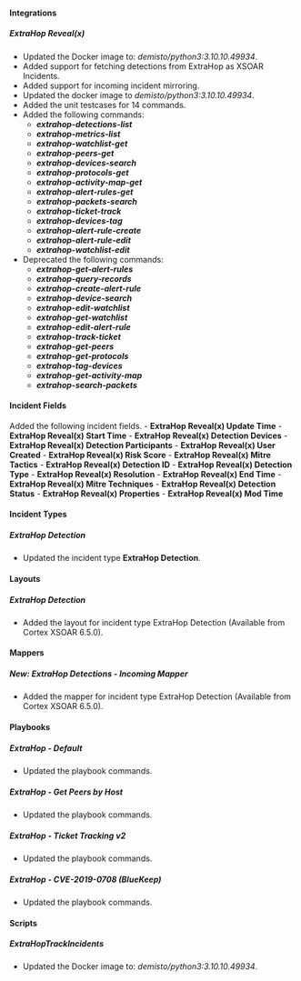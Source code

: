 
#### Integrations

##### ExtraHop Reveal(x)

- Updated the Docker image to: *demisto/python3:3.10.10.49934*.
- Added support for fetching detections from ExtraHop as XSOAR Incidents.
- Added support for incoming incident mirroring.
- Updated the docker image to *demisto/python3:3.10.10.49934*.
- Added the unit testcases for 14 commands.
- Added the following commands:
  - ***extrahop-detections-list***
  - ***extrahop-metrics-list***
  - ***extrahop-watchlist-get***
  - ***extrahop-peers-get***
  - ***extrahop-devices-search***
  - ***extrahop-protocols-get***
  - ***extrahop-activity-map-get***
  - ***extrahop-alert-rules-get***
  - ***extrahop-packets-search***
  - ***extrahop-ticket-track***
  - ***extrahop-devices-tag***
  - ***extrahop-alert-rule-create***
  - ***extrahop-alert-rule-edit***
  - ***extrahop-watchlist-edit***
- Deprecated the following commands:
  - ***extrahop-get-alert-rules***
  - ***extrahop-query-records***
  - ***extrahop-create-alert-rule***
  - ***extrahop-device-search***
  - ***extrahop-edit-watchlist***
  - ***extrahop-get-watchlist***
  - ***extrahop-edit-alert-rule***
  - ***extrahop-track-ticket***
  - ***extrahop-get-peers***
  - ***extrahop-get-protocols***
  - ***extrahop-tag-devices***
  - ***extrahop-get-activity-map***
  - ***extrahop-search-packets***


#### Incident Fields
  Added the following incident fields.
    - **ExtraHop Reveal(x) Update Time**
    - **ExtraHop Reveal(x) Start Time**
    - **ExtraHop Reveal(x) Detection Devices**
    - **ExtraHop Reveal(x) Detection Participants**
    - **ExtraHop Reveal(x) User Created**
    - **ExtraHop Reveal(x) Risk Score**
    - **ExtraHop Reveal(x) Mitre Tactics**
    - **ExtraHop Reveal(x) Detection ID**
    - **ExtraHop Reveal(x) Detection Type**
    - **ExtraHop Reveal(x) Resolution**
    - **ExtraHop Reveal(x) End Time**
    - **ExtraHop Reveal(x) Mitre Techniques**
    - **ExtraHop Reveal(x) Detection Status**
    - **ExtraHop Reveal(x) Properties**
    - **ExtraHop Reveal(x) Mod Time**
    
#### Incident Types

##### ExtraHop Detection

- Updated the incident type **ExtraHop Detection**.

#### Layouts

##### ExtraHop Detection

- Added the layout for incident type ExtraHop Detection (Available from Cortex XSOAR 6.5.0).

#### Mappers

##### New: ExtraHop Detections - Incoming Mapper

- Added the mapper for incident type ExtraHop Detection (Available from Cortex XSOAR 6.5.0).

#### Playbooks

##### ExtraHop - Default

- Updated the playbook commands.

##### ExtraHop - Get Peers by Host

- Updated the playbook commands.

##### ExtraHop - Ticket Tracking v2

- Updated the playbook commands.

##### ExtraHop - CVE-2019-0708 (BlueKeep)

- Updated the playbook commands.

#### Scripts

##### ExtraHopTrackIncidents
- Updated the Docker image to: *demisto/python3:3.10.10.49934*.

